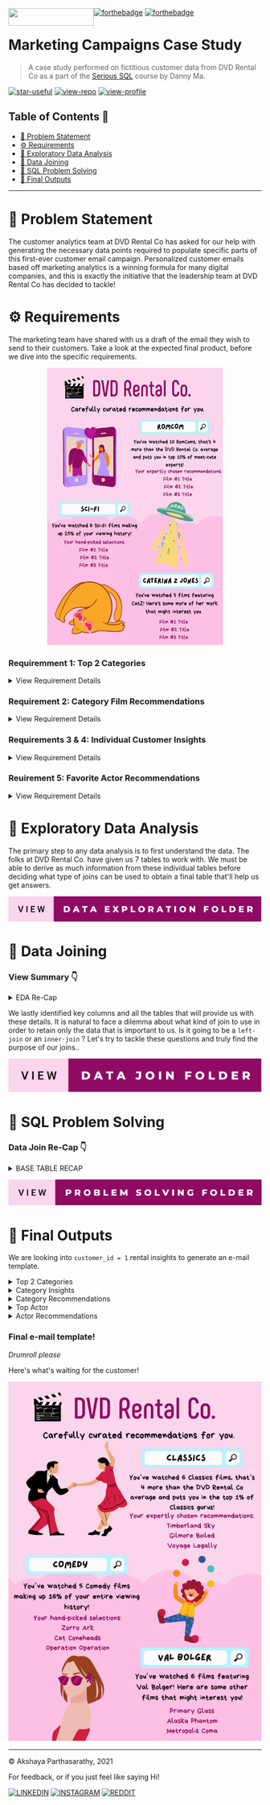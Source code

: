  [![forthebadge](https://forthebadge.com/images/badges/powered-by-netflix.svg)](https://forthebadge.com) [![forthebadge](https://forthebadge.com/images/badges/contains-cat-gifs.svg)](https://forthebadge.com) <img align="left" width="170" height="35" src="https://img.shields.io/badge/PostgreSQL-316192?style=for-the-badge&logo=postgresql&logoColor=white">


# Marketing Campaigns Case Study
> A case study performed on fictitious customer data from DVD Rental Co as a part of the [Serious SQL](https://www.datawithdanny.com) course by Danny Ma.

[![star-useful](https://img.shields.io/badge/🌟-If%20useful-red.svg)](https://shields.io) 
[![view-repo](https://img.shields.io/badge/View-Repo-blueviolet)](https://github.com/iaks23?tab=repositories)
[![view-profile](https://img.shields.io/badge/Go%20To-Profile-orange)](https://github.com/iaks23)

## Table of Contents 📖

* [🚨 Problem Statement](#problem)
* [⚙️ Requirements](#reqs)
* [🔭 Exploratory Data Analysis](#eda)
* [🔁 Data Joining](#join)
* [📖 SQL Problem Solving](#solving)
* [🐣 Final Outputs](#output)



----
# 🚨 Problem Statement <a name='problem'></a>

The customer analytics team at DVD Rental Co has asked for our help with generating the necessary data points required to populate specific parts of this first-ever customer email campaign. Personalized customer emails based off marketing analytics is a winning formula for many digital companies, and this is exactly the initiative that the leadership team at DVD Rental Co has decided to tackle! 


# ⚙️ Requirements <a name='reqs'></a>

The marketing team have shared with us a draft of the email they wish to send to their customers. Take a look at the expected final product, before we dive into the specific requirements. 

<p align="center">
  <img width="350" height="550" src="https://github.com/iaks23/Marketing-Analytics-Case-Study/blob/main/images/main-poster.png">
</p>

 ### Requiremment 1: Top 2 Categories
<details> 
  <summary>
     View Requirement Details
  </summary>

 For each customer, we need to identify the top 2 <code> categories </code> for each customer based off their past rental history. These top categories will drive marketing creative images as seen in the sci-fi and rom-com examples in the draft email.
 
 <p align="center">
  <img width="400" height="320" src="https://github.com/iaks23/Marketing-Analytics-Case-Study/blob/main/images/req1.gif">
</p>
 
 </details>
 
 ### Requirement 2: Category Film Recommendations

<details> 
  <summary>
    View Requirement Details
  </summary>

 The marketing team has also requested for the 3 most popular <code> films </code> for each customer’s top 2 <code> categories </code>.

There is a catch though - we cannot recommend a film which the customer has already viewed.

If there are less than 3 films available - marketing is happy to show at least 1 film.

> 💡 Any customer which do not have any film recommendations for either category must be flagged out so the marketing team can exclude from the email campaign - this is of high importance!
 
  <p align="center">
  <img width="400" height="320" src="https://github.com/iaks23/Marketing-Analytics-Case-Study/blob/main/images/req2.gif">
</p>
 </details>
 
  ### Requirements 3 & 4: Individual Customer Insights
 <details> 
  <summary>
    View Requirement Details
  </summary>

The number of films watched by each customer in their top 2 categories is required as well as some specific <code> insights.</code>

#### For the 1st category, the marketing requires the following insights (requirement 3):

How many total films have they watched in their top category?
How many more films has the customer watched compared to the average DVD Rental Co customer?
How does the customer rank in terms of the top X% compared to all other customers in this film category?

#### For the second ranking category (requirement 4):

How many total films has the customer watched in this category?
What proportion of each customer’s total films watched does this count make?

 > 💡 Note the specific rounding of the percentages with 0 decimal places!
 
 <p align="center">
  <img width="400" height="320" src="https://github.com/iaks23/Marketing-Analytics-Case-Study/blob/main/images/req3&4.gif">
</p>
 </details>
 
   ### Reuirement 5: Favorite Actor Recommendations
 <details> 
  <summary>
    View Requirement Details
  </summary>
 
 Along with the top 2 categories, marketing has also requested top <code> actor </code> film recommendations where up to 3 more films are included in the recommendations list as well as the count of films by the top actor.

We have been given guidance by marketing to choose the actors in alphabetical order should there be any ties - i.e. if the customer has seen 5 Brad Pitt films vs 5 George Clooney films - Brad Pitt will be chosen instead of George Clooney.

The same logical business rules apply - in addition any films that have already been recommended in the top 2 categories must not be included as actor recommendations.

If the customer doesn’t have at least 1 film recommendation - they also need to be flagged with a separate actor exclusion flag.

 <p align="center">
  <img width="400" height="320" src="https://github.com/iaks23/Marketing-Analytics-Case-Study/blob/main/images/req5.gif">
</p>
 </details>
 
 # 🔭 Exploratory Data Analysis <a name='eda'></a>
 
 The primary step to any data analysis is to first understand the data. The folks at DVD Rental Co. have given us 7 tables to work with. We must be able to derive as much information from these individual tables before deciding what type of joins can be used to obtain a final table that'll help us get answers.
 
 [![DEF](https://github.com/iaks23/Marketing-Analytics-Case-Study/blob/main/images/view-data-exploration-folder.svg)](https://github.com/iaks23/Marketing-Analytics-Case-Study/tree/main/Data%20Exploration%20Folder)
 
 # 🔁 Data Joining <a name='join'></a>
 
 ### View Summary 👇
<details>
 <summary> EDA Re-Cap </summary>
 
 Data Mapping Journey
 
|SNo|Start|End|Join On|
|---|---|---|---|
|Step 1|<code>rental</code>|<code>inventory</code>|<code>inventory_id</code>|
|Step 2|<code>inventory</code>|<code>film</code>|<code>film_id</code>|
|Step 3|<code>film</code>|<code>film_category</code>|<code>film_id</code>|
|Step 4|<code>film_category</code>|<code>category</code>|<code>category_id</code>|

 </details>
 
 We lastly identified key columns and all the tables that will provide us with these details. It is natural to face a dilemma about what kind of join to use in order to retain only the data that is important to us. Is it going to be a <code>left-join</code> or an <code>inner-join</code> ? Let's try to tackle these questions and truly find the purpose of our joins..
 
[![data_join](https://github.com/iaks23/Marketing-Analytics-Case-Study/blob/main/images/view-data-join-folder.svg)](https://github.com/iaks23/Marketing-Analytics-Case-Study/tree/main/Data%20Join%20Folder)

# 📖 SQL Problem Solving <a name='solving'></a>
### Data Join Re-Cap 👇

<details>
 <summary> BASE TABLE RECAP </summary>
 
 ```SQL 
DROP TABLE IF EXISTS complete_joint_dataset;
CREATE TEMP TABLE complete_joint_dataset AS
SELECT
  rental.customer_id,
  inventory.film_id,
  film.title,
  film_category.category_id,
  category.name AS category_name
FROM dvd_rentals.rental
INNER JOIN dvd_rentals.inventory
  ON rental.inventory_id = inventory.inventory_id
INNER JOIN dvd_rentals.film
  ON inventory.film_id = film.film_id
INNER JOIN dvd_rentals.film_category
  ON film.film_id = film_category.film_id
INNER JOIN dvd_rentals.category
  ON film_category.category_id = category.category_id;

SELECT * FROM complete_joint_dataset limit 2;
```
|Customer_Id|Film_Id|Title|category_id|category|
|---|---|---|---|---|
|130|80|BLANKET BEVERLY|8|Family|
|459|333|FREAKY POCUS|12|Music|
 
 </details>


[![data_solutions](https://github.com/iaks23/Marketing-Analytics-Case-Study/blob/main/images/view-problem-solving-folder.svg)](https://github.com/iaks23/Marketing-Analytics-Case-Study/tree/main/Problem%20Solutions%20Folder)

# 🐣 Final Outputs <a name='output'></a>

We are looking into <code>customer_id = 1</code> rental insights to generate an e-mail template.

<details>
 <summary> Top 2 Categories </summary>
 |Customer_Id|category_name|rental_count|category_rank|
|---|---|---|---|
|1|Classics|6|1|
|1|Comedy|5|2|
 
 </details>

<details>
 <summary> Category Insights </summary>
 <code>First Category Insights </code>
 |Customer_Id|category_name|rental_count|average_comparison|percentile|
|---|---|---|---|---|
|1|Classics|6|4|1|
 
 <code> Second Category Insights </code>
 
 |Customer_Id|category_name|rental_count|total_percentage|
|---|---|---|---|
|1|Comedy|5|16|
 
 
 </details>
 
 <details>
 <summary>Category Recommendations</summary>
 
 |Customer_Id|category_name|category_rank|film_id|title|rental_count|reco_rank|
|---|---|---|---|---|---|---|
|1|Classics|1|891|Timberland Sky|31|1|
|1|Classics|1|358|Gilmore Boiled|31|2|
|1|Classics|1|951|Voyage Legally|28|3|
|1|Comedy|2|1000|Zorro Ark|31|1|
|1|Comedy|2|127|Cat Coneheads|30|2|
|1|Comedy|2|638|Operation Operation|27|3|
 
 </details>
 
 <details>
 <summary> Top Actor </summary>
 |Customer Id|Actor Id|First Name|Last Name|Rental Count|
|---|---|---|---|---|
|1|37|VAL|BOLGER|6|
 </details>
 
 <details>
 <summary> Actor Recommendations </summary>
 |Customer_Id|first_name|last_name|rental_count|title|film_id|actor_id|reco_rank|
|---|---|---|---|---|---|---|---|
|1|Val|Bolger|6|Primary Glass|697|37|1|
|1|Val|Bolger|6|Alaska Phantom|12|37|2|
|1|Val|Bolger|6|Metropolis Coma|572|37|3|
 
 </details>


### Final e-mail template!

*Drumroll please*

Here's what's waiting for the customer!

![final-flyer](https://github.com/iaks23/Marketing-Analytics-Case-Study/blob/main/images/datawdanny-resized.png)

----------------------

© Akshaya Parthasarathy, 2021

For feedback, or if you just feel like saying Hi!

[![LINKEDIN](https://img.shields.io/badge/LinkedIn-0077B5?style=for-the-badge&logo=linkedin&logoColor=white)](https://www.linkedin.com/in/akshaya-parthasarathy23)
[![INSTAGRAM](https://img.shields.io/badge/Instagram-E4405F?style=for-the-badge&logo=instagram&logoColor=white)](https://www.instagram.com/aks_sarathy/)
[![REDDIT](https://img.shields.io/badge/Reddit-FF4500?style=for-the-badge&logo=reddit&logoColor=white)](https://www.reddit.com/user/longstoryshort_)
